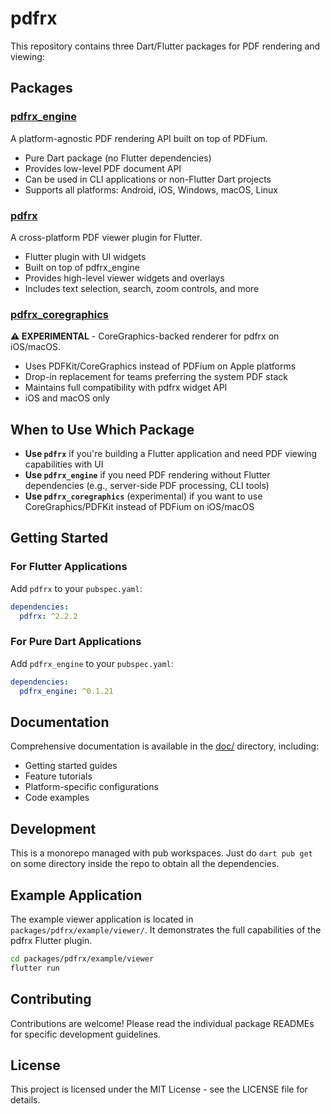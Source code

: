 # pdfrx

This repository contains three Dart/Flutter packages for PDF rendering and viewing:

## Packages

### [pdfrx_engine](packages/pdfrx_engine/)

A platform-agnostic PDF rendering API built on top of PDFium.

- Pure Dart package (no Flutter dependencies)
- Provides low-level PDF document API
- Can be used in CLI applications or non-Flutter Dart projects
- Supports all platforms: Android, iOS, Windows, macOS, Linux

### [pdfrx](packages/pdfrx/)

A cross-platform PDF viewer plugin for Flutter.

- Flutter plugin with UI widgets
- Built on top of pdfrx_engine
- Provides high-level viewer widgets and overlays
- Includes text selection, search, zoom controls, and more

### [pdfrx_coregraphics](packages/pdfrx_coregraphics/)

**⚠️ EXPERIMENTAL** - CoreGraphics-backed renderer for pdfrx on iOS/macOS.

- Uses PDFKit/CoreGraphics instead of PDFium on Apple platforms
- Drop-in replacement for teams preferring the system PDF stack
- Maintains full compatibility with pdfrx widget API
- iOS and macOS only

## When to Use Which Package

- **Use `pdfrx`** if you're building a Flutter application and need PDF viewing capabilities with UI
- **Use `pdfrx_engine`** if you need PDF rendering without Flutter dependencies (e.g., server-side PDF processing, CLI tools)
- **Use `pdfrx_coregraphics`** (experimental) if you want to use CoreGraphics/PDFKit instead of PDFium on iOS/macOS

## Getting Started

### For Flutter Applications

Add `pdfrx` to your `pubspec.yaml`:

```yaml
dependencies:
  pdfrx: ^2.2.2
```

### For Pure Dart Applications

Add `pdfrx_engine` to your `pubspec.yaml`:

```yaml
dependencies:
  pdfrx_engine: ^0.1.21
```

## Documentation

Comprehensive documentation is available in the [doc/](doc/) directory, including:
- Getting started guides
- Feature tutorials
- Platform-specific configurations
- Code examples

## Development

This is a monorepo managed with pub workspaces. Just do `dart pub get` on some directory inside the repo to obtain all the dependencies.

## Example Application

The example viewer application is located in `packages/pdfrx/example/viewer/`. It demonstrates the full capabilities of the pdfrx Flutter plugin.

```bash
cd packages/pdfrx/example/viewer
flutter run
```

## Contributing

Contributions are welcome! Please read the individual package READMEs for specific development guidelines.

## License

This project is licensed under the MIT License - see the LICENSE file for details.
